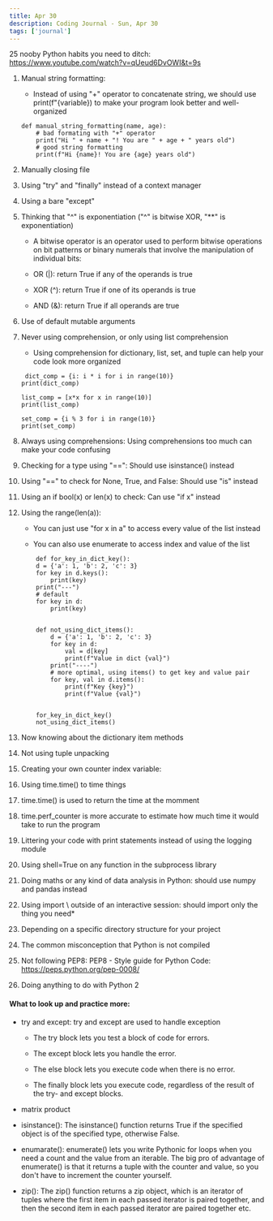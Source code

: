 ```yaml
---
title: Apr 30
description: Coding Journal - Sun, Apr 30
tags: ['journal']
---
```


25 nooby Python habits you need to ditch: https://www.youtube.com/watch?v=qUeud6DvOWI&t=9s

1. Manual string formatting:

    - Instead of using "+" operator to concatenate string, we should use print(f"{variable}) to make your program look better and well-organized

    ```
    def manual_string_formatting(name, age):
        # bad formating with "+" operator
        print("Hi " + name + "! You are " + age + " years old")
        # good string formatting    
        print(f"Hi {name}! You are {age} years old")
    ```

2. Manually closing file

3. Using "try" and "finally" instead of a context manager

3. Using a bare "except"

4. Thinking that "^" is exponentiation ("^" is bitwise XOR, "**" is exponentiation)

    - A bitwise operator is an operator used to perform bitwise operations on bit patterns or binary numerals that involve the manipulation of individual bits:

    - OR (|): return True if any of the operands is true

    - XOR (^): return True if one of its operands is true

    - AND (&): return True if all operands are true

5. Use of default mutable arguments

6. Never using comprehension, or only using list comprehension

    - Using comprehension for dictionary, list, set, and tuple can help your code look more organized

    ```
     dict_comp = {i: i * i for i in range(10)}
    print(dict_comp)

    list_comp = [x*x for x in range(10)]
    print(list_comp)

    set_comp = {i % 3 for i in range(10)}
    print(set_comp)
    ```

7. Always using comprehensions: Using comprehensions too much can make your code confusing

8. Checking for a type using "==": Should use isinstance() instead

9. Using "==" to check for None, True, and False: Should use "is" instead

10. Using an if bool(x) or len(x) to check: Can use "if x" instead

11. Using the range(len(a)):

    - You can just use "for x in a" to access every value of the list instead

    - You can also use enumerate to access index and value of the list

    ```
        def for_key_in_dict_key():
        d = {'a': 1, 'b': 2, 'c': 3}
        for key in d.keys():
            print(key)
        print("---")
        # default
        for key in d:
            print(key)


        def not_using_dict_items():
            d = {'a': 1, 'b': 2, 'c': 3}
            for key in d:
                val = d[key]
                print(f"Value in dict {val}")
            print("----")
            # more optimal, using items() to get key and value pair
            for key, val in d.items():
                print(f"Key {key}")
                print(f"Value {val}")


        for_key_in_dict_key()
        not_using_dict_items()
    ```

12. Now knowing about the dictionary item methods

13. Not using tuple unpacking

14. Creating your own counter index variable:

15. Using time.time() to time things

16. time.time() is used to return the time at the momment

17. time.perf_counter is more accurate to estimate how much time it would take to run the program

18. Littering your code with print statements instead of using the logging module

19. Using shell=True on any function in the subprocess library

20. Doing maths or any kind of data analysis in Python: should use numpy and pandas instead

21. Using import \ outside of an interactive session: should import only the thing you need*

22. Depending on a specific directory structure for your project

23. The common misconception that Python is not compiled

24. Not following PEP8: PEP8 - Style guide for Python Code: https://peps.python.org/pep-0008/

25. Doing anything to do with Python 2



#### What to look up and practice more:

- try and except: try and except are used to handle exception

    - The try block lets you test a block of code for errors.

    - The except block lets you handle the error.

    - The else block lets you execute code when there is no error.

    - The finally block lets you execute code, regardless of the result of the try- and except blocks.

- matrix product

- isinstance(): The isinstance() function returns True if the specified object is of the specified type, otherwise False.

- enumarate(): enumerate() lets you write Pythonic for loops when you need a count and the value from an iterable. The big pro of advantage of enumerate() is that it returns a tuple with the counter and value, so you don't have to increment the counter yourself.

- zip(): The zip() function returns a zip object, which is an iterator of tuples where the first item in each passed iterator is paired together, and then the second item in each passed iterator are paired together etc.

